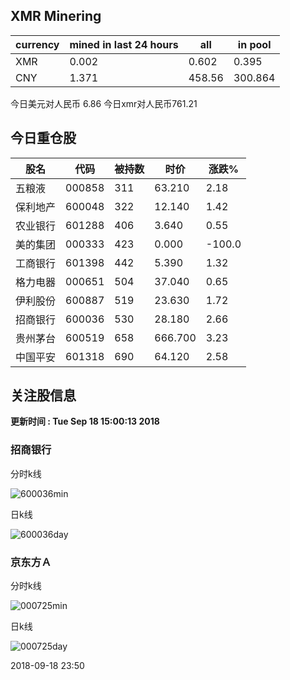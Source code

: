 ## XMR Minering

|currency|mined in last 24 hours|all|in pool|
|---|---|---|---|
|XMR|0.002|0.602|0.395|
|CNY|1.371|458.56|300.864|

今日美元对人民币 6.86	今日xmr对人民币761.21


## 今日重仓股 

|股名|代码|被持数|时价|涨跌%|
|---|---|---|---|---|
|五粮液|000858|311|63.210|2.18|
|保利地产|600048|322|12.140|1.42|
|农业银行|601288|406|3.640|0.55|
|美的集团|000333|423|0.000|-100.0|
|工商银行|601398|442|5.390|1.32|
|格力电器|000651|504|37.040|0.65|
|伊利股份|600887|519|23.630|1.72|
|招商银行|600036|530|28.180|2.66|
|贵州茅台|600519|658|666.700|3.23|
|中国平安|601318|690|64.120|2.58|

## 关注股信息
**更新时间 : Tue Sep 18 15:00:13 2018**
### 招商银行 
分时k线

![600036min](http://image.sinajs.cn/newchart/min/n/sh600036.gif)

日k线

![600036day](http://image.sinajs.cn/newchart/daily/n/sh600036.gif)

### 京东方Ａ 
分时k线

![000725min](http://image.sinajs.cn/newchart/min/n/sz000725.gif)

日k线

![000725day](http://image.sinajs.cn/newchart/daily/n/sz000725.gif)

2018-09-18 23:50
